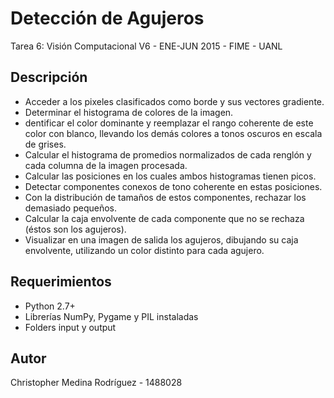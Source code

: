 # Detección de Agujeros

Tarea 6: Visión Computacional V6 - ENE-JUN 2015 - FIME - UANL

## Descripción

- Acceder a los pixeles clasificados como borde y sus vectores gradiente.
- Determinar el histograma de colores de la imagen.
- dentificar el color dominante y reemplazar el rango coherente de este color con blanco, llevando los demás colores a tonos oscuros en escala de grises.
- Calcular el histograma de promedios normalizados de cada renglón y cada columna de la imagen procesada.
- Calcular las posiciones en los cuales ambos histogramas tienen picos.
- Detectar componentes conexos de tono coherente en estas posiciones.
- Con la distribución de tamaños de estos componentes, rechazar los demasiado pequeños.
- Calcular la caja envolvente de cada componente que no se rechaza (éstos son los agujeros).
- Visualizar en una imagen de salida los agujeros, dibujando su caja envolvente, utilizando un color distinto para cada agujero.

## Requerimientos

- Python 2.7+
- Librerías NumPy, Pygame y PIL instaladas
- Folders input y output

## Autor

Christopher Medina Rodríguez - 1488028